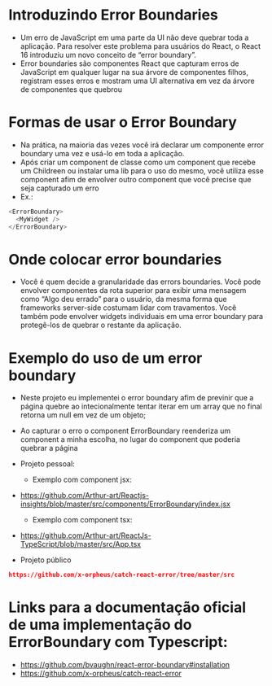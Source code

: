 # Introduzindo Error Boundaries
- Um erro de JavaScript em uma parte da UI não deve quebrar toda a aplicação. Para resolver este problema para usuários do React, o React 16 introduziu um novo conceito de “error boundary”.
- Error boundaries são componentes React que capturam erros de JavaScript em qualquer lugar na sua árvore de componentes filhos, registram esses erros e mostram uma UI alternativa em vez da árvore de componentes que quebrou

# Formas de usar o Error Boundary
- Na prática, na maioria das vezes você irá declarar um componente error boundary uma vez e usá-lo em toda a aplicação.
- Após criar um component de classe como um component que recebe um Childreen ou instalar uma lib para o uso do mesmo, você utiliza esse component afim de envolver outro component que você precise que seja capturado um erro
- Ex.:
```js
<ErrorBoundary>
  <MyWidget />
</ErrorBoundary>
```

# Onde colocar error boundaries
- Você é quem decide a granularidade das errors boundaries. Você pode envolver componentes da rota superior para exibir uma mensagem como “Algo deu errado” para o usuário, da mesma forma que frameworks server-side costumam lidar com travamentos. Você também pode envolver widgets individuais em uma error boundary para protegê-los de quebrar o restante da aplicação.

# Exemplo do uso de um error boundary
- Neste projeto eu implementei o error boundary afim de previnir que a página quebre ao intecionalmente tentar iterar em um array que no final retorna um null em vez de um objeto;
- Ao capturar o erro o component ErrorBoundary reenderiza um component a minha escolha, no lugar do component que poderia quebrar a página

- Projeto pessoal:
   - Exemplo com component jsx:

- https://github.com/Arthur-art/Reactjs-insights/blob/master/src/components/ErrorBoundary/index.jsx

   - Exemplo com component tsx:

- https://github.com/Arthur-art/ReactJs-TypeScript/blob/master/src/App.tsx

- Projeto público
```json
https://github.com/x-orpheus/catch-react-error/tree/master/src
```

# Links para a documentação oficial de uma implementação do ErrorBoundary com Typescript:
- https://github.com/bvaughn/react-error-boundary#installation
- https://github.com/x-orpheus/catch-react-error

